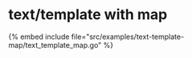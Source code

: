 # text/template with map

{% embed include file="src/examples/text-template-map/text_template_map.go" %}


